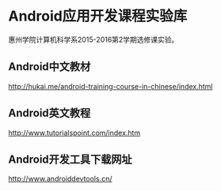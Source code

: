 # Android应用开发课程实验库
惠州学院计算机科学系2015-2016第2学期选修课实验。

## Android中文教材
http://hukai.me/android-training-course-in-chinese/index.html

## Android英文教程
http://www.tutorialspoint.com/index.htm

## Android开发工具下载网址
http://www.androiddevtools.cn/ 
